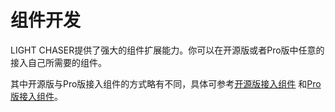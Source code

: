 # 组件开发

LIGHT CHASER提供了强大的组件扩展能力。你可以在开源版或者Pro版中任意的接入自己所需要的组件。

其中开源版与Pro版接入组件的方式略有不同，具体可参考[开源版接入组件](develop/develop_open.md)
和[Pro版接入组件](develop/develop_pro.md)。